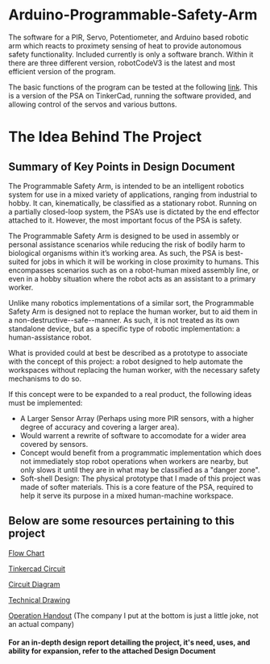 # Arduino-Programmable-Safety-Arm
The software for a PIR, Servo, Potentiometer, and Arduino based robotic arm which reacts to proximety sensing of heat to provide autonomous safety functionality.
Included currently is only a software branch. Within it there are three different version, robotCodeV3 is the latest and most efficient version of the program.

The basic functions of the program can be tested at the following [link](https://www.tinkercad.com/things/hKVaefZe7dy-psa-programmable-safety-arm/editel?sharecode=Ip9xPsaTkJJnUsFyGO4d6exGM3i6lTsaoV6gpvMoA3U).
This is a version of the PSA on TinkerCad, running the software provided, and allowing control of the servos and various buttons.

# The Idea Behind The Project
## Summary of Key Points in Design Document
The Programmable Safety Arm, is intended to be an intelligent robotics system for use in a mixed variety of applications, ranging from industrial to hobby. It can, kinematically, be classified as a stationary robot. Running on a partially closed-loop system, the PSA’s use is dictated by the end effector attached to it. However, the most important focus of the PSA is safety.

The Programmable Safety Arm is designed to be used in assembly or personal assistance scenarios while reducing the risk of bodily harm to biological organisms within it’s working area. As such, the PSA is best-suited for jobs in which it will be working in close proximity to humans. This encompasses scenarios such as on a robot-human mixed assembly line, or even in a hobby situation where the robot acts as an assistant to a primary worker.

Unlike many robotics implementations of a similar sort, the Programmable Safety Arm is designed not to replace the human worker, but to aid them in a non-destructive--safe--manner. As such, it is not treated as its own standalone device, but as a specific type of robotic implementation: a human-assistance robot.

What is provided could at best be described as a prototype to associate with the concept of this project: a robot designed to help automate the workspaces without replacing the human worker, with the necessary safety mechanisms to do so.

If this concept were to be expanded to a real product, the following ideas must be implemented:
* A Larger Sensor Array (Perhaps using more PIR sensors, with a higher degree of accuracy and covering a larger area).
 * Would warrent a rewrite of software to accomodate for a wider area covered by sensors.
 * Concept would benefit from a programmatic implementation which does not immediately stop robot operations when workers are nearby, but only slows it until they are in what      may be classified as a "danger zone".
* Soft-shell Design: The physical prototype that I made of this project was made of softer materials. This is a core feature of the PSA, required to help it serve its purpose in   a mixed human-machine workspace.

## Below are some resources pertaining to this project
[Flow Chart](https://imgur.com/Bef4Oah)

[Tinkercad Circuit](https://imgur.com/RYxic7s)

[Circuit Diagram](https://imgur.com/zNoO7DK)

[Technical Drawing](https://drive.google.com/open?id=1qnlo1Zj92EqHDWku5DCsIvkkV9JtC5pn)

[Operation Handout](https://drive.google.com/open?id=1htvVKKVERs7gz3_1c18QGhfO6S7aqbLl) (The company I put at the bottom is just a little joke, not an actual company)

#### For an in-depth design report detailing the project, it's need, uses, and ability for expansion, refer to the attached Design Document
